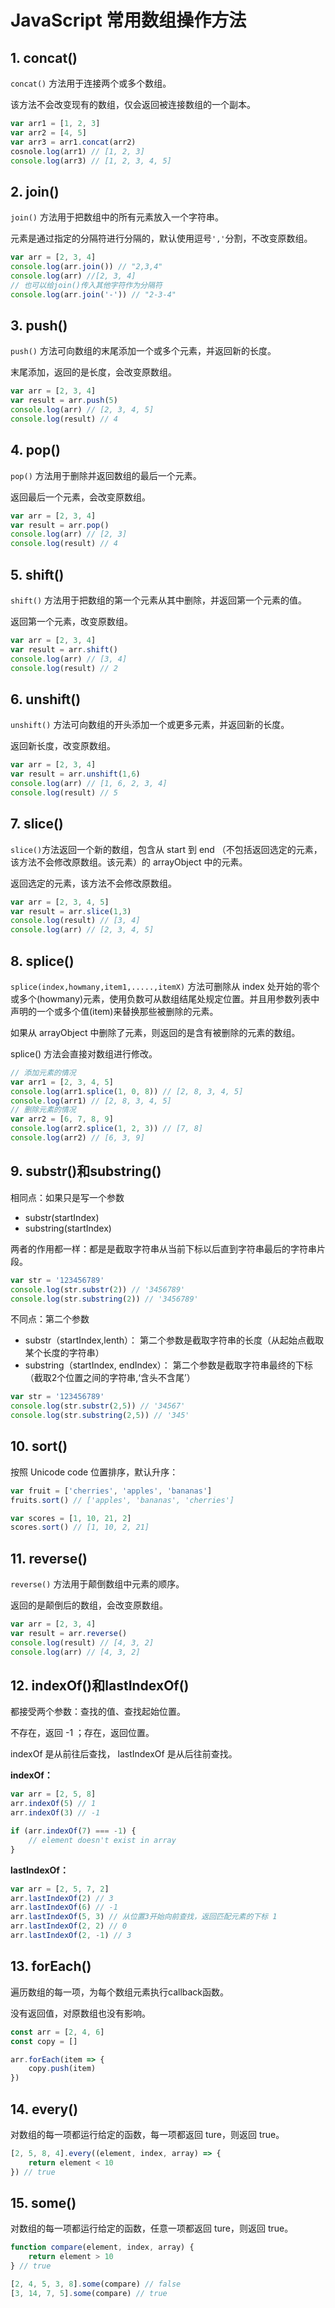 # JavaScript 常用数组操作方法

## 1. concat()

`concat()` 方法用于连接两个或多个数组。

该方法不会改变现有的数组，仅会返回被连接数组的一个副本。

```javascript
var arr1 = [1, 2, 3]
var arr2 = [4, 5]
var arr3 = arr1.concat(arr2)
cosnole.log(arr1) // [1, 2, 3]
console.log(arr3) // [1, 2, 3, 4, 5]
```

## 2. join()

`join()` 方法用于把数组中的所有元素放入一个字符串。

元素是通过指定的分隔符进行分隔的，默认使用逗号`','`分割，不改变原数组。

```javascript
var arr = [2, 3, 4]
console.log(arr.join()) // "2,3,4"
console.log(arr) //[2, 3, 4]
// 也可以给join()传入其他字符作为分隔符
console.log(arr.join('-')) // "2-3-4"
```

## 3. push()

`push()` 方法可向数组的末尾添加一个或多个元素，并返回新的长度。

末尾添加，返回的是长度，会改变原数组。

```javascript 
var arr = [2, 3, 4]
var result = arr.push(5)
console.log(arr) // [2, 3, 4, 5]
console.log(result) // 4
```

## 4. pop()

`pop()` 方法用于删除并返回数组的最后一个元素。

返回最后一个元素，会改变原数组。

```javascript
var arr = [2, 3, 4]
var result = arr.pop()
console.log(arr) // [2, 3]
console.log(result) // 4
```

## 5. shift()

`shift()` 方法用于把数组的第一个元素从其中删除，并返回第一个元素的值。

返回第一个元素，改变原数组。

```javascript
var arr = [2, 3, 4]
var result = arr.shift()
console.log(arr) // [3, 4]
console.log(result) // 2
```

## 6. unshift()

`unshift()` 方法可向数组的开头添加一个或更多元素，并返回新的长度。

返回新长度，改变原数组。

```javascript
var arr = [2, 3, 4]
var result = arr.unshift(1,6)
console.log(arr) // [1, 6, 2, 3, 4]
console.log(result) // 5
```

## 7. slice()

`slice()`方法返回一个新的数组，包含从 start 到 end （不包括返回选定的元素，该方法不会修改原数组。该元素）的 arrayObject 中的元素。

返回选定的元素，该方法不会修改原数组。

```javascript
var arr = [2, 3, 4, 5]
var result = arr.slice(1,3)
console.log(result) // [3, 4]
console.log(arr) // [2, 3, 4, 5]
```

## 8. splice()

`splice(index,howmany,item1,.....,itemX)` 方法可删除从 index 处开始的零个或多个(howmany)元素，使用负数可从数组结尾处规定位置。并且用参数列表中声明的一个或多个值(item)来替换那些被删除的元素。

如果从 arrayObject 中删除了元素，则返回的是含有被删除的元素的数组。

splice() 方法会直接对数组进行修改。

```javascript
// 添加元素的情况
var arr1 = [2, 3, 4, 5]
console.log(arr1.splice(1, 0, 8)) // [2, 8, 3, 4, 5]
console.log(arr1) // [2, 8, 3, 4, 5]
// 删除元素的情况
var arr2 = [6, 7, 8, 9]
console.log(arr2.splice(1, 2, 3)) // [7, 8]
console.log(arr2) // [6, 3, 9]
```

## 9.  substr()和substring()

相同点：如果只是写一个参数

- substr(startIndex)
- substring(startIndex)

两者的作用都一样：都是是截取字符串从当前下标以后直到字符串最后的字符串片段。

```javascript
var str = '123456789'
console.log(str.substr(2)) // '3456789'
console.log(str.substring(2)) // '3456789'
```

不同点：第二个参数

- substr（startIndex,lenth）： 第二个参数是截取字符串的长度（从起始点截取某个长度的字符串）
- substring（startIndex, endIndex）： 第二个参数是截取字符串最终的下标 （截取2个位置之间的字符串,‘含头不含尾’）

```javascript
var str = '123456789'
console.log(str.substr(2,5)) // '34567'
console.log(str.substring(2,5)) // '345'
```

## 10. sort()

按照 Unicode code 位置排序，默认升序：

```javascript
var fruit = ['cherries', 'apples', 'bananas']
fruits.sort() // ['apples', 'bananas', 'cherries']

var scores = [1, 10, 21, 2]
scores.sort() // [1, 10, 2, 21]
```

## 11. reverse()

`reverse()` 方法用于颠倒数组中元素的顺序。

返回的是颠倒后的数组，会改变原数组。

```javascript
var arr = [2, 3, 4]
var result = arr.reverse()
console.log(result) // [4, 3, 2]
console.log(arr) // [4, 3, 2]
```

## 12. indexOf()和lastIndexOf()

都接受两个参数：查找的值、查找起始位置。

不存在，返回 -1 ；存在，返回位置。

indexOf 是从前往后查找， lastIndexOf 是从后往前查找。

**indexOf：**

```javascript
var arr = [2, 5, 8]
arr.indexOf(5) // 1
arr.indexOf(3) // -1

if (arr.indexOf(7) === -1) {
    // element doesn't exist in array
}
```

**lastIndexOf：**

```javascript
var arr = [2, 5, 7, 2]
arr.lastIndexOf(2) // 3
arr.lastIndexOf(6) // -1
arr.lastIndexOf(5, 3) // 从位置3开始向前查找，返回匹配元素的下标 1
arr.lastIndexOf(2, 2) // 0
arr.lastIndexOf(2, -1) // 3
```

## 13. forEach()

遍历数组的每一项，为每个数组元素执行callback函数。

没有返回值，对原数组也没有影响。

```javascript
const arr = [2, 4, 6]
const copy = []

arr.forEach(item => {
    copy.push(item)
})
```

## 14. every()

对数组的每一项都运行给定的函数，每一项都返回 ture，则返回 true。

```javascript
[2, 5, 8, 4].every((element, index, array) => {
    return element < 10
}) // true
```

## 15. some()

对数组的每一项都运行给定的函数，任意一项都返回 ture，则返回 true。

```javascript
function compare(element, index, array) {
    return element > 10
} // true

[2, 4, 5, 3, 8].some(compare) // false
[3, 14, 7, 5].some(compare) // true
```

